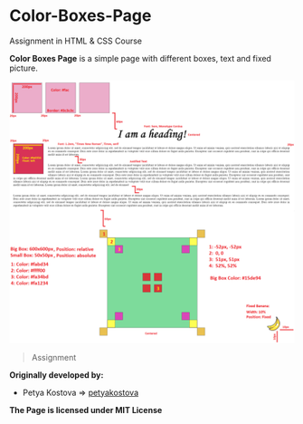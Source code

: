 # Color-Boxes-Page

Assignment in HTML & CSS Course

**Color Boxes Page** is a simple page with different boxes, text and fixed picture. 

![](https://github.com/Coding-Girls/Color-Boxes-Page/blob/master/images/assignment.png)

> Assignment

**Originally developed by:**
* Petya Kostova => [petyakostova](https://github.com/petyakostova)

**The Page is licensed under MIT License**